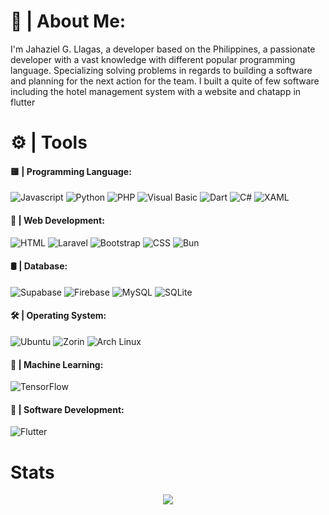# 🐏 | About Me:
I'm Jahaziel G. Llagas, a developer based on the Philippines, a passionate developer with a vast knowledge with different popular programming language. Specializing solving problems in regards to building a software and planning for the next action for the team. I built a quite of few software including the hotel management system with a website and chatapp in flutter

# ⚙️ | Tools

<h4>🟨 | Programming Language:</h4>

![Javascript](https://img.shields.io/badge/javascript-%23F7DF1E?style=flat&logo=javascript&logoColor=white&labelColor=black&color=white)
![Python](https://img.shields.io/badge/python-%233776AB?style=flat&logo=python&logoColor=white&labelColor=black&color=white) 
![PHP](https://img.shields.io/badge/php-%23777BB4?style=flat&logo=php&logoColor=white&labelColor=black&color=white) 
![Visual Basic](https://img.shields.io/badge/visual_basic-%23512BD4?style=flat&logo=.net&logoColor=white&labelColor=black&color=white) 
![Dart](https://img.shields.io/badge/dart-%230175C2?style=flat&logo=dart&logoColor=white&labelColor=black&color=white)
![C#](https://img.shields.io/badge/c_sharp-white?logo=.net&logoColor=white&labelColor=black&color=white)
![XAML](https://img.shields.io/badge/xaml-white?logo=.net&logoColor=white&labelColor=black&color=white)



<h4>💾 | Web Development:</h4>

![HTML](https://img.shields.io/badge/html-%23E34F26?style=flat&logo=html5&logoColor=white&labelColor=black&color=white) 
![Laravel](https://img.shields.io/badge/laravel-%23FF2D20?style=flat&logo=laravel&logoColor=white&labelColor=black&color=white) 
![Bootstrap](https://img.shields.io/badge/bootstrap-%237952B3?style=flat&logo=bootstrap&logoColor=white&labelColor=black&color=white) 
![CSS](https://img.shields.io/badge/css-%23663399?style=flat&logo=css3&logoColor=white&labelColor=black&color=white)
![Bun](https://img.shields.io/badge/bun-white?logo=bun&logoColor=white&labelColor=black&color=white)


<h4>🛢️ | Database:</h4>
 
![Supabase](https://img.shields.io/badge/supabase-%233FCF8E?style=flat&logo=supabase&logoColor=white&labelColor=black&color=white) 
![Firebase](https://img.shields.io/badge/firebase-%23DD2C00?style=flat&logo=firebase&logoColor=white&labelColor=black&color=white) 
![MySQL](https://img.shields.io/badge/mysql-%234479A1?style=flat&logo=mysql&logoColor=white&labelColor=black&color=white)
![SQLite](https://img.shields.io/badge/sqlite-white?logo=sqlite&logoColor=white&labelColor=black&color=white)


<h4>🛠️ | Operating System:</h4>

![Ubuntu](https://img.shields.io/badge/ubuntu-%23E95420?style=flat&logo=ubuntu&logoColor=white&labelColor=black&color=white) 
![Zorin](https://img.shields.io/badge/zorin-%2315A6F0?style=flat&logo=zorin&logoColor=white&labelColor=black&color=white) 
![Arch Linux](https://img.shields.io/badge/arch_linux-%231793D1?style=flat&logo=arch%20linux&logoColor=white&labelColor=black&color=white)

<h4>🤖 | Machine Learning:</h4>

![TensorFlow](https://img.shields.io/badge/tensorflow-%23FF6F00?style=flat&logo=tensorflow&logoColor=white&labelColor=black&color=white)

<h4>📜 | Software Development:</h4>

![Flutter](https://img.shields.io/badge/flutter-%2302569B?style=flat&logo=flutter&labelColor=black&color=white)

# Stats
<p align="center">
  <img src="https://github-readme-stats.vercel.app/api/top-langs/?username=efreetgaming&layout=compact&bg_color=000000&text_color=FFFFFF"/>
</p>